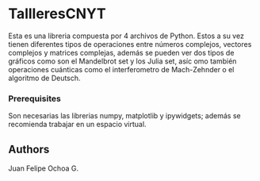 # TallleresCNYT
Esta es una libreria compuesta por 4 archivos de Python. Estos a su vez tienen diferentes tipos de operaciones entre números complejos, vectores complejos y matrices complejas, además se pueden ver dos tipos de gráficos como son el Mandelbrot set y los Julia set, asíc omo también operaciones cuánticas como el interferometro de Mach-Zehnder o el algoritmo de Deutsch.
### Prerequisites
Son necesarias las librerias numpy, matplotlib y ipywidgets; además se recomienda trabajar en un espacio virtual.
## Authors
Juan Felipe Ochoa G.
